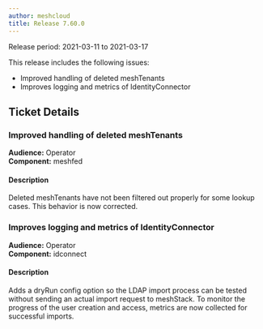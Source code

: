 ```yaml
---
author: meshcloud
title: Release 7.60.0
---
```


Release period: 2021-03-11 to 2021-03-17

This release includes the following issues:
* Improved handling of deleted meshTenants
* Improves logging and metrics of IdentityConnector
<!--truncate-->

## Ticket Details
### Improved handling of deleted meshTenants
**Audience:** Operator<br>**Component:** meshfed


#### Description
Deleted meshTenants have not been filtered out properly for
some lookup cases. This behavior is now corrected.

### Improves logging and metrics of IdentityConnector
**Audience:** Operator<br>**Component:** idconnect


#### Description
Adds a dryRun config option so the LDAP import process can be tested without sending an actual import 
request to meshStack.
To monitor the progress of the user creation and access, metrics are now collected for successful imports.


